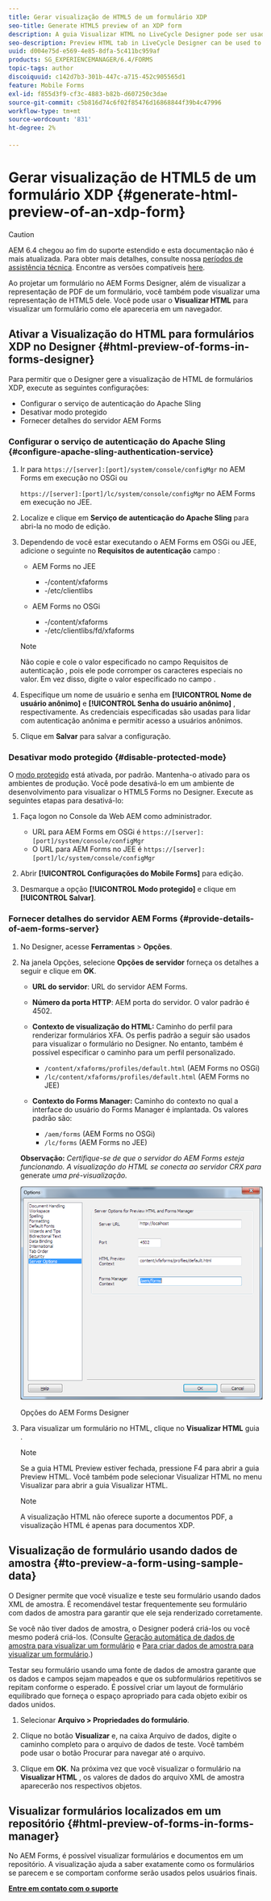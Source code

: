 ```yaml
---
title: Gerar visualização de HTML5 de um formulário XDP
seo-title: Generate HTML5 preview of an XDP form
description: A guia Visualizar HTML no LiveCycle Designer pode ser usada para visualizar formulários como eles aparecem em um navegador.
seo-description: Preview HTML tab in LiveCycle Designer can be used to preview forms as they appear in a browser.
uuid: d004e75d-e569-4e85-8dfa-5c411bc959af
products: SG_EXPERIENCEMANAGER/6.4/FORMS
topic-tags: author
discoiquuid: c142d7b3-301b-447c-a715-452c905565d1
feature: Mobile Forms
exl-id: f855d3f9-cf3c-4883-b82b-d607250c3dae
source-git-commit: c5b816d74c6f02f85476d16868844f39b4c47996
workflow-type: tm+mt
source-wordcount: '831'
ht-degree: 2%

---
```


# Gerar visualização de HTML5 de um formulário XDP {#generate-html-preview-of-an-xdp-form}

>[!CAUTION]
>
>AEM 6.4 chegou ao fim do suporte estendido e esta documentação não é mais atualizada. Para obter mais detalhes, consulte nossa [períodos de assistência técnica](https://helpx.adobe.com/br/support/programs/eol-matrix.html). Encontre as versões compatíveis [here](https://experienceleague.adobe.com/docs/).

Ao projetar um formulário no AEM Forms Designer, além de visualizar a representação de PDF de um formulário, você também pode visualizar uma representação de HTML5 dele. Você pode usar o **Visualizar HTML** para visualizar um formulário como ele apareceria em um navegador.

## Ativar a Visualização do HTML para formulários XDP no Designer {#html-preview-of-forms-in-forms-designer}

Para permitir que o Designer gere a visualização de HTML de formulários XDP, execute as seguintes configurações:

* Configurar o serviço de autenticação do Apache Sling
* Desativar modo protegido
* Fornecer detalhes do servidor AEM Forms

### Configurar o serviço de autenticação do Apache Sling {#configure-apache-sling-authentication-service}

1. Ir para `https://[server]:[port]/system/console/configMgr` no AEM Forms em execução no OSGi ou

   `https://[server]:[port]/lc/system/console/configMgr` no AEM Forms em execução no JEE.

1. Localize e clique em **Serviço de autenticação do Apache Sling** para abri-la no modo de edição.

1. Dependendo de você estar executando o AEM Forms em OSGi ou JEE, adicione o seguinte no **Requisitos de autenticação** campo :

   * AEM Forms no JEE

      * -/content/xfaforms
      * -/etc/clientlibs
   * AEM Forms no OSGi

      * -/content/xfaforms
      * -/etc/clientlibs/fd/xfaforms

   >[!NOTE]
   >
   >Não copie e cole o valor especificado no campo Requisitos de autenticação , pois ele pode corromper os caracteres especiais no valor. Em vez disso, digite o valor especificado no campo .

1. Especifique um nome de usuário e senha em **[!UICONTROL Nome de usuário anônimo]** e **[!UICONTROL Senha do usuário anônimo]** , respectivamente. As credenciais especificadas são usadas para lidar com autenticação anônima e permitir acesso a usuários anônimos.
1. Clique em **Salvar** para salvar a configuração.

### Desativar modo protegido {#disable-protected-mode}

O [modo protegido](/help/forms/using/get-xdp-pdf-documents-aem.md) está ativada, por padrão. Mantenha-o ativado para os ambientes de produção. Você pode desativá-lo em um ambiente de desenvolvimento para visualizar o HTML5 Forms no Designer. Execute as seguintes etapas para desativá-lo:

1. Faça logon no Console da Web AEM como administrador.

   * URL para AEM Forms em OSGi é `https://[server]:[port]/system/console/configMgr`
   * O URL para AEM Forms no JEE é `https://[server]:[port]/lc/system/console/configMgr`

1. Abrir **[!UICONTROL Configurações do Mobile Forms]** para edição.
1. Desmarque a opção **[!UICONTROL Modo protegido]** e clique em **[!UICONTROL Salvar]**.

### Fornecer detalhes do servidor AEM Forms {#provide-details-of-aem-forms-server}

1. No Designer, acesse **Ferramentas** >  **Opções**.
1. Na janela Opções, selecione **Opções de servidor** forneça os detalhes a seguir e clique em **OK**.

   * **URL do servidor**: URL do servidor AEM Forms.
   * **Número da porta HTTP**: AEM porta do servidor. O valor padrão é 4502.
   * **Contexto de visualização do HTML:** Caminho do perfil para renderizar formulários XFA. Os perfis padrão a seguir são usados para visualizar o formulário no Designer. No entanto, também é possível especificar o caminho para um perfil personalizado.

      * `/content/xfaforms/profiles/default.html` (AEM Forms no OSGi)
      * `/lc/content/xfaforms/profiles/default.html` (AEM Forms no JEE)
   * **Contexto do Forms Manager:** Caminho do contexto no qual a interface do usuário do Forms Manager é implantada. Os valores padrão são:

      * `/aem/forms` (AEM Forms no OSGi)
      * `/lc/forms` (AEM Forms no JEE)

   **Observação:** *Certifique-se de que o servidor do AEM Forms esteja funcionando. A visualização do HTML se conecta ao servidor CRX para* generate *uma pré-visualização.*

   ![Opções do AEM Forms Designer ](assets/server_options.png)

   Opções do AEM Forms Designer

1. Para visualizar um formulário no HTML, clique no **Visualizar HTML** guia .

   >[!NOTE]
   >
   >Se a guia HTML Preview estiver fechada, pressione F4 para abrir a guia Preview HTML. Você também pode selecionar Visualizar HTML no menu Visualizar para abrir a guia Visualizar HTML.

   >[!NOTE]
   >
   >A visualização HTML não oferece suporte a documentos PDF, a visualização HTML é apenas para documentos XDP.

## Visualização de formulário usando dados de amostra {#to-preview-a-form-using-sample-data}

O Designer permite que você visualize e teste seu formulário usando dados XML de amostra. É recomendável testar frequentemente seu formulário com dados de amostra para garantir que ele seja renderizado corretamente.

Se você não tiver dados de amostra, o Designer poderá criá-los ou você mesmo poderá criá-los. (Consulte [Geração automática de dados de amostra para visualizar um formulário](https://help.adobe.com/en_US/AEMForms/6.1/DesignerHelp/WS107c29ade9134a2c136ae6f212a1f379c94-8000.2.html#WS92d06802c76abadb-728f46ac129b395660c-7efe.2) e [Para criar dados de amostra para visualizar um formulário](https://help.adobe.com/en_US/AEMForms/6.1/DesignerHelp/WS107c29ade9134a2c136ae6f212a1f379c94-8000.2.html#WS92d06802c76abadb-728f46ac129b395660c-7eff.2).)

Testar seu formulário usando uma fonte de dados de amostra garante que os dados e campos sejam mapeados e que os subformulários repetitivos se repitam conforme o esperado. É possível criar um layout de formulário equilibrado que forneça o espaço apropriado para cada objeto exibir os dados unidos.

1. Selecionar **Arquivo > Propriedades do formulário**.

1. Clique no botão **Visualizar** e, na caixa Arquivo de dados, digite o caminho completo para o arquivo de dados de teste. Você também pode usar o botão Procurar para navegar até o arquivo.

1. Clique em **OK**. Na próxima vez que você visualizar o formulário na **Visualizar HTML** , os valores de dados do arquivo XML de amostra aparecerão nos respectivos objetos.

## Visualizar formulários localizados em um repositório {#html-preview-of-forms-in-forms-manager}

No AEM Forms, é possível visualizar formulários e documentos em um repositório. A visualização ajuda a saber exatamente como os formulários se parecem e se comportam conforme serão usados pelos usuários finais.

[**Entre em contato com o suporte**](https://www.adobe.com/account/sign-in.supportportal.html)
